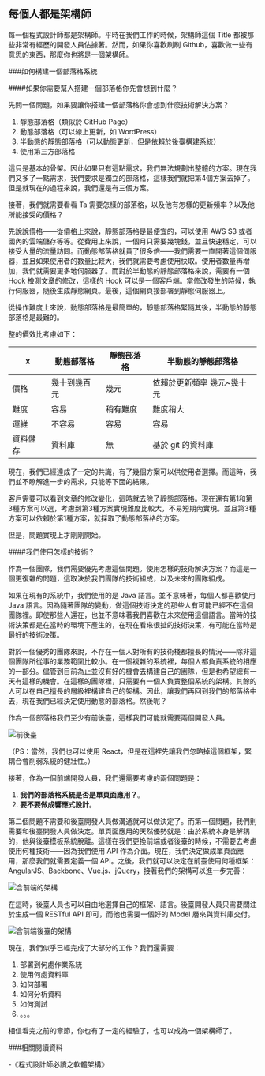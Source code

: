 每個人都是架構師
---

每一個程式設計師都是架構師。平時在我們工作的時候，架構師這個 Title 都被那些非常有經歷的開發人員佔據著。然而，如果你喜歡刷刷 Github，喜歡做一些有意思的東西，那麼你也將是一個架構師。

###如何構建一個部落格系統

####如果你需要幫人搭建一個部落格你先會想到什麼？

先問一個問題，如果要讓你搭建一個部落格你會想到什麼技術解決方案？

1. 靜態部落格（類似於 GitHub Page）
2. 動態部落格（可以線上更新，如 WordPress）
3. 半動態的靜態部落格（可以動態更新，但是依賴於後臺構建系統）
4. 使用第三方部落格

這只是基本的骨架。因此如果只有這點需求，我們無法規劃出整體的方案。現在我們又多了一點需求，我們要求是獨立的部落格，這樣我們就把第4個方案去掉了。但是就現在的過程來說，我們還是有三個方案。

接著，我們就需要看看 Ta 需要怎樣的部落格，以及他有怎樣的更新頻率？以及他所能接受的價格？

先說說價格——從價格上來說，靜態部落格是最便宜的，可以使用 AWS S3 或者國內的雲端儲存等等。從費用上來說，一個月只需要幾塊錢，並且快速穩定，可以接受大量的流量訪問。而動態部落格就貴了很多倍——我們需要一直開著這個伺服器，並且如果使用者的數量比較大，我們就需要考慮使用快取。使用者數量再增加，我們就需要更多地伺服器了。而對於半動態的靜態部落格來說，需要有一個 Hook 檢測文章的修改，這樣的 Hook 可以是一個客戶端。當修改發生的時候，執行伺服器，隨後生成靜態網頁。最後，這個網頁接部署到靜態伺服器上。

從操作難度上來說，動態部落格是最簡單的，靜態部落格緊隨其後，半動態的靜態部落格是最難的。

整的價效比考慮如下：

 x  |動態部落格  | 靜態部落格 | 半動態的靜態部落格
------|--------|---------|-------
價格 | 幾十到幾百元 | 幾元 | 依賴於更新頻率 幾元~幾十元
難度 | 容易   | 稍有難度 | 難度稍大
運維 | 不容易 |容易  | 容易
資料儲存 | 資料庫 | 無 | 基於 git 的資料庫

現在，我們已經達成了一定的共識，有了幾個方案可以供使用者選擇。而這時，我們並不瞭解進一步的需求，只能等下面的結果。

客戶需要可以看到文章的修改變化，這時就去除了靜態部落格。現在還有第1和第3種方案可以選，考慮到第3種方案實現難度比較大，不易短期內實現。並且第3種方案可以依賴於第1種方案，就採取了動態部落格的方案。

但是，問題實現上才剛剛開始。

####我們使用怎樣的技術？

作為一個團隊，我們需要優先考慮這個問題。使用怎樣的技術解決方案？而這是一個更復雜的問題，這取決於我們團隊的技術組成，以及未來的團隊組成。

如果在現有的系統中，我們使用的是 Java 語言。並不意味著，每個人都喜歡使用 Java 語言。因為隨著團隊的變動，做這個技術決定的那些人有可能已經不在這個團隊裡。即使那些人還在，也並不意味著我們喜歡在未來使用這個語言。當時的技術決策都是在當時的環境下產生的，在現在看來很扯的技術決策，有可能在當時是最好的技術決策。

對於一個優秀的團隊來說，不存在一個人對所有的技術棧都擅長的情況——除非這個團隊所從事的業務範圍比較小。在一個複雜的系統裡，每個人都負責系統的相應的一部分。儘管到目前為止並沒有好的機會去構建自己的團隊，但是也希望總有一天有這樣的機會。在這樣的團隊裡，只需要有一個人負責整個系統的架構。其餘的人可以在自己擅長的層級裡構建自己的架構。因此，讓我們再回到我們的部落格中去，現在我們已經決定使用動態的部落格。然後呢？

作為一個部落格我們至少有前後臺，這樣我們可能就需要兩個開發人員。

![前後臺](assets/article/chapter8/blog-basic.png)

（PS：當然，我們也可以使用 React，但是在這裡先讓我們忽略掉這個框架，緊耦合會削弱系統的健壯性。）

接著，作為一個前端開發人員，我們還需要考慮的兩個問題是：

1. **我們的部落格系統是否是單頁面應用？**。
2. **要不要做成響應式設計**。

第二個問題不需要和後臺開發人員做溝通就可以做決定了。而第一個問題，我們則需要和後臺開發人員做決定。單頁面應用的天然優勢就是：由於系統本身是解耦的，他與後臺模板系統脫離。這樣在我們更換前端或者後臺的時候，不需要去考慮使用何種技術——因為我們使用 API 作為介面。現在，我們決定做成單頁面應用，那麼我們就需要定義一個 API。之後，我們就可以決定在前臺使用何種框架： AngularJS、Backbone、Vue.js、jQuery，接著我們的架構可以進一步完善：

![含前端的架構](assets/article/chapter8/blog-with-frontend.png)

在這時，後臺人員也可以自由地選擇自己的框架、語言。後臺開發人員只需要關注於生成一個 RESTful API 即可，而他也需要一個好的 Model 層來與資料庫交付。

![含前端後臺的架構](assets/article/chapter8/blog-with-fe-be.png)

現在，我們似乎已經完成了大部分的工作？我們還需要：

1. 部署到何處作業系統
2. 使用何處資料庫
3. 如何部署
4. 如何分析資料
5. 如何測試
6. 。。。

相信看完之前的章節，你也有了一定的經驗了，也可以成為一個架構師了。

###相關閱讀資料

 -《程式設計師必讀之軟體架構》
